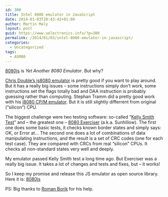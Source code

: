 ```yaml
---
id: 300
title: Intel 8080 emulator in JavaScript
date: 2014-01-03T20:43:42+01:00
author: Martin Maly
layout: post
guid: https://www.uelectronics.info/?p=300
permalink: /2014/01/03/intel-8080-emulator-in-javascript/
categories:
  - Uncategorized
tags:
  - ASM80
---
```

[8080js](https://github.com/maly/8080js) is _Yet Another 8080 Emulator_. But why?

[Chris Double&#8217;s js8080 emulator](https://bluishcoder.co.nz/js8080/) is pretty good if you want to play around. But it has a really big issues &#8211; some instructions simply don&#8217;t work, some instructions set the flags totally bad and DAA instruction is probably guessing rather than computing. Stephan Tramm did a pretty good work with his [i8080 CP/M emulator](https://www.tramm.li/i8080/). But it is still slightly differrent from original (&#8220;silicon&#8221;) CPU.

The biggest challenge were two testing software: so-called &#8220;[Kelly Smith Test](https://github.com/begoon/i8080-core/blob/master/TEST.ASM)&#8221; and &#8211; the greatest one &#8211; [8080 Exerciser](https://www.idb.me.uk/sunhillow/8080.html) (a.k.a. Sunhillow). The first one does some basic tests, it checks known border states and simply says: OK, or Error at&#8230; The second one does a lot of combinations of data manipulating instructions, and the result is a set of CRC codes (one for each test case). They are compared with CRCs from real &#8220;silicon&#8221; CPUs. It checks all non-standard states very well and deeply.

My emulator passed Kelly Smith test a long time ago. But Exerciser was a really big issue. It takes a lot of changes and tests and fixes, but &#8211; it works!

So I keep my promise and release this JS emulator as open source library. Here it is: [8080js](https://github.com/maly/8080js)

PS: Big thanks to [Roman Borik](https://pmd85.borik.net/) for his help.